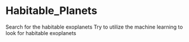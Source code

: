 # Habitable_Planets
Search for the habitable exoplanets
Try to utilize the machine learning to look for habitable exoplanets
